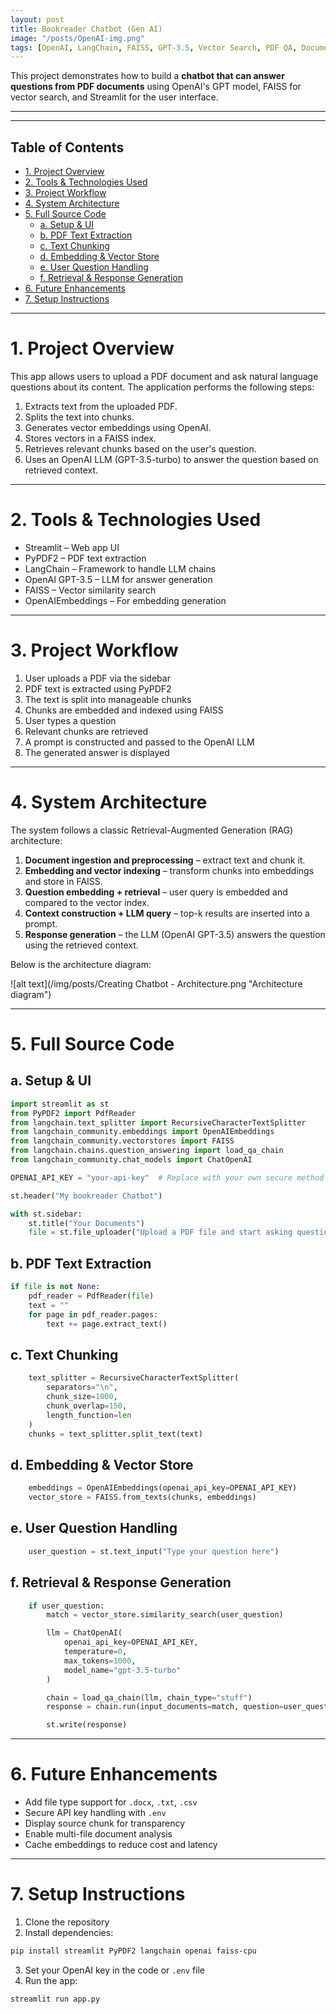 ```yaml
---
layout: post
title: Bookreader Chatbot (Gen AI)
image: "/posts/OpenAI-img.png"
tags: [OpenAI, LangChain, FAISS, GPT-3.5, Vector Search, PDF QA, Document Chatbot, Streamlit, Embeddings, NLP]
---
```


This project demonstrates how to build a **chatbot that can answer questions from PDF documents** using OpenAI's GPT model, FAISS for vector search, and Streamlit for the user interface.

---

---

## Table of Contents

- [1. Project Overview](#1-project-overview)
- [2. Tools & Technologies Used](#2-tools--technologies-used)
- [3. Project Workflow](#3-project-workflow)
- [4. System Architecture](#4-system-architecture)
- [5. Full Source Code](#5-full-source-code)
  - [a. Setup & UI](#a-setup--ui)
  - [b. PDF Text Extraction](#b-pdf-text-extraction)
  - [c. Text Chunking](#c-text-chunking)
  - [d. Embedding & Vector Store](#d-embedding--vector-store)
  - [e. User Question Handling](#e-user-question-handling)
  - [f. Retrieval & Response Generation](#f-retrieval--response-generation)
- [6. Future Enhancements](#6-future-enhancements)
- [7. Setup Instructions](#7-setup-instructions)

---

# 1. Project Overview <a name="1-project-overview"></a>

This app allows users to upload a PDF document and ask natural language questions about its content. The application performs the following steps:

1. Extracts text from the uploaded PDF.
2. Splits the text into chunks.
3. Generates vector embeddings using OpenAI.
4. Stores vectors in a FAISS index.
5. Retrieves relevant chunks based on the user's question.
6. Uses an OpenAI LLM (GPT-3.5-turbo) to answer the question based on retrieved context.

---

# 2. Tools & Technologies Used <a name="2-tools--technologies-used"></a>

- Streamlit – Web app UI
- PyPDF2 – PDF text extraction
- LangChain – Framework to handle LLM chains
- OpenAI GPT-3.5 – LLM for answer generation
- FAISS – Vector similarity search
- OpenAIEmbeddings – For embedding generation

---

# 3. Project Workflow <a name="3-project-workflow"></a>

1. User uploads a PDF via the sidebar
2. PDF text is extracted using PyPDF2
3. The text is split into manageable chunks
4. Chunks are embedded and indexed using FAISS
5. User types a question
6. Relevant chunks are retrieved
7. A prompt is constructed and passed to the OpenAI LLM
8. The generated answer is displayed

---

# 4. System Architecture <a name="4-system-architecture"></a>

The system follows a classic Retrieval-Augmented Generation (RAG) architecture:

1. **Document ingestion and preprocessing** – extract text and chunk it.
2. **Embedding and vector indexing** – transform chunks into embeddings and store in FAISS.
3. **Question embedding + retrieval** – user query is embedded and compared to the vector index.
4. **Context construction + LLM query** – top-k results are inserted into a prompt.
5. **Response generation** – the LLM (OpenAI GPT-3.5) answers the question using the retrieved context.

Below is the architecture diagram:

![alt text](/img/posts/Creating Chatbot - Architecture.png "Architecture diagram")

---

# 5. Full Source Code <a name="5-full-source-code"></a>

## a. Setup & UI <a name="a-setup--ui"></a>
```python
import streamlit as st
from PyPDF2 import PdfReader
from langchain.text_splitter import RecursiveCharacterTextSplitter
from langchain_community.embeddings import OpenAIEmbeddings
from langchain_community.vectorstores import FAISS
from langchain.chains.question_answering import load_qa_chain
from langchain_community.chat_models import ChatOpenAI

OPENAI_API_KEY = "your-api-key"  # Replace with your own secure method

st.header("My bookreader Chatbot")

with st.sidebar:
    st.title("Your Documents")
    file = st.file_uploader("Upload a PDF file and start asking questions", type="pdf")
```

## b. PDF Text Extraction <a name="b-pdf-text-extraction"></a>
```python
if file is not None:
    pdf_reader = PdfReader(file)
    text = ""
    for page in pdf_reader.pages:
        text += page.extract_text()
```

## c. Text Chunking <a name="c-text-chunking"></a>
```python
    text_splitter = RecursiveCharacterTextSplitter(
        separators="\n",
        chunk_size=1000,
        chunk_overlap=150,
        length_function=len
    )
    chunks = text_splitter.split_text(text)
```

## d. Embedding & Vector Store <a name="d-embedding--vector-store"></a>
```python
    embeddings = OpenAIEmbeddings(openai_api_key=OPENAI_API_KEY)
    vector_store = FAISS.from_texts(chunks, embeddings)
```

## e. User Question Handling <a name="e-user-question-handling"></a>
```python
    user_question = st.text_input("Type your question here")
```

## f. Retrieval & Response Generation <a name="f-retrieval--response-generation"></a>
```python
    if user_question:
        match = vector_store.similarity_search(user_question)

        llm = ChatOpenAI(
            openai_api_key=OPENAI_API_KEY,
            temperature=0,
            max_tokens=1000,
            model_name="gpt-3.5-turbo"
        )

        chain = load_qa_chain(llm, chain_type="stuff")
        response = chain.run(input_documents=match, question=user_question)

        st.write(response)
```

---

# 6. Future Enhancements <a name="6-future-enhancements"></a>

- Add file type support for `.docx`, `.txt`, `.csv`
- Secure API key handling with `.env`
- Display source chunk for transparency
- Enable multi-file document analysis
- Cache embeddings to reduce cost and latency

---

# 7. Setup Instructions <a name="7-setup-instructions"></a>

1. Clone the repository
2. Install dependencies:

```bash
pip install streamlit PyPDF2 langchain openai faiss-cpu
```

3. Set your OpenAI key in the code or `.env` file
4. Run the app:

```bash
streamlit run app.py
```
